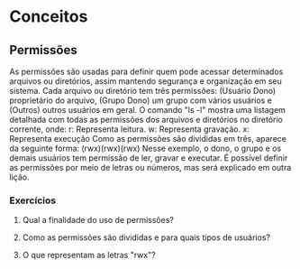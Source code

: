 ﻿# Conceitos

## Permissões

As permissões são usadas para definir quem pode acessar determinados arquivos ou diretórios, assim mantendo segurança  e organização em seu sistema.
Cada arquivo ou diretório tem três permissões: (Usuário Dono) proprietário do arquivo, (Grupo Dono) um grupo com vários usuários e (Outros) outros usuários em geral.
O comando "ls -l" mostra uma listagem detalhada com todas as permissões dos arquivos e diretórios no diretório corrente, onde:
r: Representa leitura.
w: Representa gravação.
x: Representa execução
Como as permissões são divididas em três, aparece da seguinte forma:
(rwx)(rwx)(rwx)
Nesse exemplo, o dono, o grupo e os demais usuários tem permissão de ler, gravar e executar.
É possível definir as permissões por meio de letras ou números, mas será explicado em outra lição.

### Exercícios

1. Qual a finalidade do uso de permissões?

2. Como as permissões são divididas e para quais tipos de usuários?

3. O que representam as letras "rwx"?
